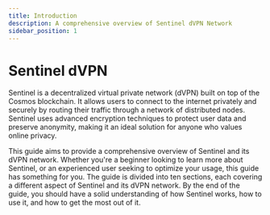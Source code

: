 ```yaml
---
title: Introduction
description: A comprehensive overview of Sentinel dVPN Network
sidebar_position: 1
---
```


# Sentinel dVPN

Sentinel is a decentralized virtual private network (dVPN) built on top of the Cosmos blockchain. It allows users to connect to the internet privately and securely by routing their traffic through a network of distributed nodes. Sentinel uses advanced encryption techniques to protect user data and preserve anonymity, making it an ideal solution for anyone who values online privacy.

This guide aims to provide a comprehensive overview of Sentinel and its dVPN network. Whether you're a beginner looking to learn more about Sentinel, or an experienced user seeking to optimize your usage, this guide has something for you. The guide is divided into ten sections, each covering a different aspect of Sentinel and its dVPN network. By the end of the guide, you should have a solid understanding of how Sentinel works, how to use it, and how to get the most out of it.